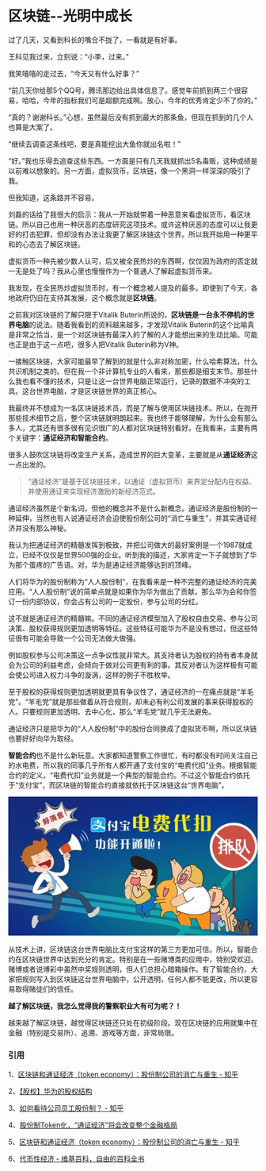 # 区块链--光明中成长

过了几天，又看到科长的嘴合不拢了，一看就是有好事。

王科见我过来，立刻说：“小李，过来。”

我笑嘻嘻的走过去，“今天又有什么好事？”

“前几天你给那5个QQ号，腾讯那边给出具体信息了。感觉年前抓到两三个很容易，哈哈，今年的指标我们可是超额完成啊。放心，今年的优秀肯定少不了你的。”

“真的？谢谢科长。”心想，虽然最后没有抓到最大的那条鱼，但现在抓到的几个人也算是大案了。

“继续去调查这条线吧，要是真能挖出大鱼你就出名啦！”

“好。”我也乐得去追查这些东西。一方面是只有几天我就抓出5名毒贩，这种成绩是以前难以想象的。另一方面，虚拟货币，区块链，像一个黑洞一样深深的吸引了我。

但我知道，这条路并不容易。

刘磊的话给了我很大的启示：我从一开始就带着一种恶意来看虚拟货币，看区块链。所以自己也用一种厌恶的态度研究这项技术。或许这种厌恶的态度可以让我更好的打击犯罪，但却没有办法让我更了解区块链这个世界。所以我开始用一种更平和的心态去了解区块链。

虚拟货币一种先被少数人认可，后又被全民热炒的东西啊，仅仅因为政府的否定就一无是处了吗？我从心里也慢慢作为一个普通人了解起虚拟货币来。

我发现，在全民热炒虚拟货币时，有一个概念被人提及的最多。即使到了今天，各地政府仍旧在支持其发展，这个概念就是**区块链**。

之前我对区块链的了解只限于Vitalik Buterin所说的，**区块链是一台永不停机的世界电脑**的说法。随着我看到的资料越来越多，才发现Vitalik Buterin的这个比喻真是非常之恰当，是一个对区块链有最深入的了解的人才能想出来的生动比喻。可能也正是由于这一点吧，很多人把Vitalik Buterin称为V神。

一接触区块链，大家可能最早了解到的就是什么非对称加密，什么哈希算法，什么共识机制之类的。但在我一个非计算机专业的人看来，那些都是细支末节。那些什么我也看不懂的技术，只是让这一台世界电脑正常运行，记录的数据不冲突的工具。这台世界电脑，才是区块链世界的真正核心。

我最终并不想成为一名区块链技术员，而是了解与使用区块链技术。所以，在抛开那些技术细节之后，整个区块链就明朗起来。我也终于能够理解，为什么会有那么多人，尤其还有很多很有见识很广的人都对区块链特别看好。在我看来，主要有两个关键字：**通证经济和智能合约**。

很多人鼓吹区块链将改变生产关系，造成世界的巨大变革，主要就是从**通证经济**这一点出发的。

> “通证经济”是基于区块链技术，以通证（虚拟货币）来界定分配内在权益、并使用通证来实现经济激励的新经济范式。

通证经济虽然是个新名词，但他的概念并不是什么新概念。通证经济是股份制的一种延伸，当然也有人说通证经济会迫使股份制公司的“消亡与重生”，并其实通证经济并没有那么神秘。

我认为把通证经济的精髓发挥到极致，并把公司做大的最好案例是一个1987就成立，已经不仅仅是世界500强的企业。听到我的描述，大家肯定一下子就想到了华为那个蛋疼的广告语。对，华为是通证经济能够达到的顶峰。

人们将华为的股份制称为“人人股份制”，在我看来是一种不完整的通证经济的完美应用。“人人股份制”说的简单点就是如果你为华为做出了贡献，那么华为会和你签订一份内部协议，你会占有公司的一定股份，参与公司的分红。

这不就是通证经济的精髓嘛。不同的通证经济模型加入了股权自由交易、参与公司决策、股权获得规则更加透明等特征。这些特征可能华为不是没有想过，但这些特征很有可能会导致一个公司无法做大做强。

例如股权参与公司决策这一点争议性就非常大。其支持者认为股权的持有者本身就会为公司的利益考虑，会倾向于做对公司更有利的事。其反对者认为这样极有可能会使公司进入权力斗争的漩涡，这样的例子不胜枚举。

至于股权的获得规则更加透明就更具有争议性了，通证经济的一在痛点就是“羊毛党”。“羊毛党”就是那些做着从符合规则，却未必有利公司发展的事来获得股权的人。只要规则更加透明、去中心化，那么“羊毛党”就几乎无法避免。

通证经济只是把华为的“人人股份制”中的股份合同换成了虚拟货币啊，所以区块链也要好好向华为取经。

**智能合约**也不是什么新玩意。大家都知道警察工作很忙，有时都没有时间关注自己的水电费，所以我的同事几乎所有人都开通了支付宝的“电费代扣”业务。根据智能合约的定义，“电费代扣”业务就是一个典型的智能合约。不过这个智能合约依托于“支付宝”，而区块链的智能合约直接就依托于区块链这台“世界电脑”。

![&#x652F;&#x4ED8;&#x5B9D;&#x7535;&#x8D39;&#x4EE3;&#x6263;](../.gitbook/assets/6ab2d2a809ae40b6b0e362f9f5d9e6e3_th.png)

从技术上讲，区块链这台世界电脑比支付宝这样的第三方更加可信。所以，智能合约在区块链世界中达到充分的肯定。特别是在一些赌博类的应用中，特别受欢迎。赌博或者说博彩中虽然中奖规则透明，但人们总担心暗箱操作。有了智能合约，大家把规则写入到区块链这台世界电脑中，公开透明，任何人都不能更改，所以更容易取得赌徒们的信任。

**越了解区块链，我怎么觉得我的警察职业大有可为呢？！**

越来越了解区块链，越觉得区块链还只处在初级阶段。现在区块链的应用就集中在金融（特别是交易所）、追溯、游戏等方面，非常局限。

### 引用

1、[区块链和通证经济（token economy）：股份制公司的消亡与重生 - 知乎](https://zhuanlan.zhihu.com/p/33468418)

2、[【股权】华为的股权结构](http://www.sohu.com/a/146175963_498757)

3、[如何看待公司员工股份制？ - 知乎](https://www.zhihu.com/question/20988312)

4、[股份制Token化，“通证经济”将会改变整个金融格局](http://www.twoeggz.com/news/10217725.html)

5、[区块链和通证经济（token economy）：股份制公司的消亡与重生 - 知乎](https://zhuanlan.zhihu.com/p/33468418)

6、[代币性经济 - 维基百科，自由的百科全书](https://zh.wikipedia.org/wiki/通证经济)

